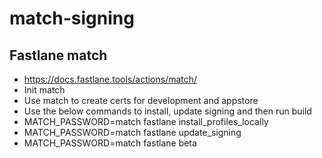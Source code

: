 # match-signing

## Fastlane match

- https://docs.fastlane.tools/actions/match/
- Init match
- Use match to create certs for development and appstore
- Use the below commands to install, update signing and then run build
- MATCH_PASSWORD=match fastlane install_profiles_locally
- MATCH_PASSWORD=match fastlane update_signing
- MATCH_PASSWORD=match fastlane beta
